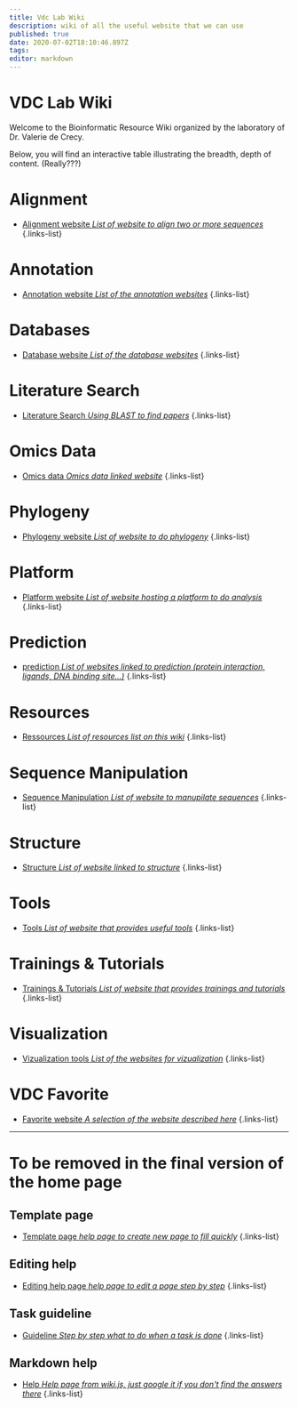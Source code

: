 ```yaml
---
title: Vdc Lab Wiki
description: wiki of all the useful website that we can use
published: true
date: 2020-07-02T18:10:46.897Z
tags: 
editor: markdown
---
```


# VDC Lab Wiki
Welcome to the Bioinformatic Resource Wiki organized by the laboratory of Dr. Valerie de Crecy.

Below, you will find an interactive table illustrating the breadth, depth of content. (Really???)

# Alignment

- [Alignment website *List of website to align two or more sequences*](https://vdclab-wiki.herokuapp.com/en/alignment)
{.links-list}

# Annotation

- [Annotation website *List of the annotation websites*](https://vdclab-wiki.herokuapp.com/en/annotation)
{.links-list}

# Databases

- [Database website *List of the database websites*](https://vdclab-wiki.herokuapp.com/en/databases)
{.links-list}

# Literature Search

- [Literature Search *Using BLAST to find papers*](https://vdclab-wiki.herokuapp.com/en/literature-search)
{.links-list}

# Omics Data

- [Omics data *Omics data linked website*](https://vdclab-wiki.herokuapp.com/en/omics-data)
{.links-list}

# Phylogeny

- [Phylogeny website *List of website to do phylogeny*](https://vdclab-wiki.herokuapp.com/en/phylogeny)
{.links-list}

# Platform

- [Platform website *List of website hosting a platform to do analysis*](https://vdclab-wiki.herokuapp.com/en/platform)
{.links-list}

# Prediction

- [prediction *List of websites linked to prediction (protein interaction, ligands, DNA binding site...)*](https://vdclab-wiki.herokuapp.com/en/prediction)
{.links-list}

# Resources

- [Ressources *List of resources list on this wiki*](https://vdclab-wiki.herokuapp.com/en/resources)
{.links-list}

# Sequence Manipulation

- [Sequence Manipulation *List of website to manupilate sequences*](https://vdclab-wiki.herokuapp.com/en/sequence-manipulation)
{.links-list}

# Structure

- [Structure *List of website linked to structure*](https://vdclab-wiki.herokuapp.com/en/structure)
{.links-list}

# Tools

- [Tools *List of website that provides useful tools*](https://vdclab-wiki.herokuapp.com/en/tools)
{.links-list}

# Trainings & Tutorials

- [Trainings & Tutorials *List of website that provides trainings and tutorials*](https://vdclab-wiki.herokuapp.com/en/tools)
{.links-list}

# Visualization

- [Vizualization tools *List of the websites for vizualization*](https://vdclab-wiki.herokuapp.com/en/visualization)
{.links-list}

# VDC Favorite

- [Favorite website *A selection of the website described here*](https://vdclab-wiki.herokuapp.com/en/favorites)
{.links-list}

---

# To be removed in the final version of the home page

## Template page

- [Template page *help page to create new page to fill quickly*](https://vdclab-wiki.herokuapp.com/en/template_page)
{.links-list}

## Editing help

- [Editing help page *help page to edit a page step by step*](https://vdclab-wiki.herokuapp.com/en/edit_page)
{.links-list}

## Task guideline

- [Guideline *Step by step what to do when a task is done*](https://vdclab-wiki.herokuapp.com/en/Task_guideline)
{.links-list}

## Markdown help

- [Help *Help page from wiki.js, just google it if you don't find the answers there*](https://docs.requarks.io/en/editors/markdown)
{.links-list}